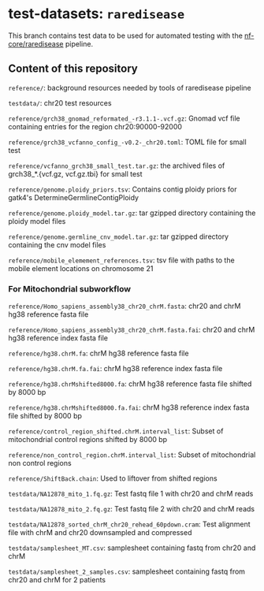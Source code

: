 # test-datasets: `raredisease`

This branch contains test data to be used for automated testing with the [nf-core/raredisease](https://github.com/nf-core/raredisease) pipeline.

## Content of this repository

`reference/`: background resources needed by tools of raredisease pipeline

`testdata/`: chr20 test resources

`reference/grch38_gnomad_reformated_-r3.1.1-.vcf.gz`: Gnomad vcf file containing entries for the region chr20:90000-92000

`reference/grch38_vcfanno_config_-v0.2-_chr20.toml`: TOML file for small test

`reference/vcfanno_grch38_small_test.tar.gz`: the archived files of grch38_*.{vcf.gz, vcf.gz.tbi} for small test

`reference/genome.ploidy_priors.tsv`: Contains contig ploidy priors for gatk4's DetermineGermlineContigPloidy

`reference/genome.ploidy_model.tar.gz`: tar gzipped directory containing the ploidy model files

`reference/genome.germline_cnv_model.tar.gz`: tar gzipped directory containing the cnv model files

`reference/mobile_elemement_references.tsv`: tsv file with paths to the mobile element locations on chromosome 21

### For Mitochondrial subworkflow

`reference/Homo_sapiens_assembly38_chr20_chrM.fasta`: chr20 and chrM hg38 reference fasta file

`reference/Homo_sapiens_assembly38_chr20_chrM.fasta.fai`: chr20 and chrM hg38 reference index fasta file

`reference/hg38.chrM.fa`: chrM hg38 reference fasta file

`reference/hg38.chrM.fa.fai`: chrM hg38 reference index fasta file

`reference/hg38.chrMshifted8000.fa`: chrM hg38 reference fasta file shifted by 8000 bp

`reference/hg38.chrMshifted8000.fa.fai`: chrM hg38 reference index fasta file shifted by 8000 bp

`reference/control_region_shifted.chrM.interval_list`: Subset of mitochondrial control regions shifted by 8000 bp

`reference/non_control_region.chrM.interval_list`: Subset of mitochondrial non control regions

`reference/ShiftBack.chain`: Used to liftover from shifted regions

`testdata/NA12878_mito_1.fq.gz`: Test fastq file 1 with chr20 and chrM reads

`testdata/NA12878_mito_2.fq.gz`: Test fastq file 2 with chr20 and chrM reads

`testdata/NA12878_sorted_chrM_chr20_rehead_60pdown.cram`: Test alignment file with chrM and chr20 downsampled and compressed 

`testdata/samplesheet_MT.csv`: samplesheet containing fastq from chr20 and chrM

`testdata/samplesheet_2_samples.csv`: samplesheet containing fastq from chr20 and chrM for 2 patients
